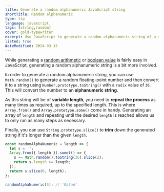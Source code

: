 ```yaml
---
title: Generate a random alphanumeric JavaScript string
shortTitle: Random alphanumeric
type: tip
language: javascript
tags: [string,random]
cover: gold-typewriter
excerpt: Use JavaScript to generate a random alphanumeric string of a specified length.
listed: true
dateModified: 2024-03-15
---
```


While generating a [random arithmetic](/js/s/random-number-or-integer-in-range) or [boolean value](/js/s/random-boolean) is fairly easy in JavaScript, generating a random alphanumeric string is a bit more involved.

In order to generate a random alphanumeric string, you can use `Math.random()` to generate a random floating-point number and then convert it to a string using `Number.prototype.toString()` with a `radix` value of `36`. This will convert the number to an **alphanumeric string**.

As this string will be of **variable length**, you need to **repeat the process** as many times as required, up to the specified length. This is where `Array.from()` and `Array.prototype.some()` come in handy. Generating an array of `length` and repeating until the desired `length` is reached allows us to only run as many steps as necessary.

Finally, you can use `String.prototype.slice()` to **trim** down the generated string if it's longer than the given `length`.

```js
const randomAlphaNumeric = length => {
  let s = '';
  Array.from({ length }).some(() => {
    s += Math.random().toString(36).slice(2);
    return s.length >= length;
  });
  return s.slice(0, length);
};

randomAlphaNumeric(5); // '0afad'
```
